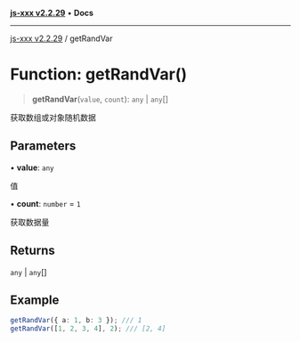 [**js-xxx v2.2.29**](../README.md) • **Docs**

***

[js-xxx v2.2.29](../README.md) / getRandVar

# Function: getRandVar()

> **getRandVar**(`value`, `count`): `any` \| `any`[]

获取数组或对象随机数据

## Parameters

• **value**: `any`

值

• **count**: `number` = `1`

获取数据量

## Returns

`any` \| `any`[]

## Example

```ts
getRandVar({ a: 1, b: 3 }); /// 1
getRandVar([1, 2, 3, 4], 2); /// [2, 4]
```
